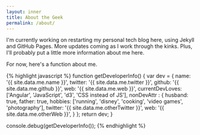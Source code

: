 ```yaml
---
layout: inner
title: About the Geek
permalink: /about/
---
```


I'm currently working on restarting my personal tech blog here, using Jekyll and GitHub Pages. More updates coming as I work through the kinks.
Plus, I'll probably put a little more information about me here.

For now, here's a function about me.

{% highlight javascript %}
function getDeveloperInfo() {
    var dev = {
        name: '{{ site.data.me.name }}',
        twitter: '{{ site.data.me.twitter }}',
        github: '{{ site.data.me.github }}',
        web: '{{ site.data.me.web }}',
        currentDevLoves: ['Angular', 'JavaScript', 'd3', 'CSS instead of JS'],
        nonDevAttr : {
            husband: true,
            father: true,
            hobbies: ['running', 'disney', 'cooking', 'video games', 'photography'],
            twitter: '{{ site.data.me.otherTwitter }}',
            web: '{{ site.data.me.otherWeb }}',
        }
    };
    return dev;
}

console.debug(getDeveloperInfo());
{% endhighlight %}
